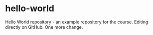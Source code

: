 # hello-world
Hello World repository - an example repository for the course.
Editing directly on GitHub.
One more change.
